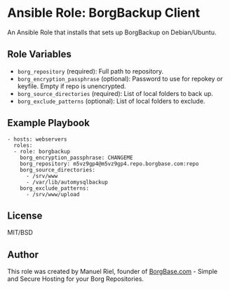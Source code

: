 # Ansible Role: BorgBackup Client

An Ansible Role that installs that sets up BorgBackup on Debian/Ubuntu.

## Role Variables

- `borg_repository` (required): Full path to repository.
- `borg_encryption_passphrase` (optional): Password to use for repokey or keyfile. Empty if repo is unencrypted.
- `borg_source_directories` (required): List of local folders to back up.
- `borg_exclude_patterns` (optional): List of local folders to exclude.


## Example Playbook

```
- hosts: webservers
  roles:
  - role: borgbackup
    borg_encryption_passphrase: CHANGEME
    borg_repository: m5vz9gp4@m5vz9gp4.repo.borgbase.com:repo
    borg_source_directories:
      - /srv/www
      - /var/lib/automysqlbackup
    borg_exclude_patterns:
      - /srv/www/upload
```

## License

MIT/BSD

## Author

This role was created by Manuel Riel, founder of [BorgBase.com](https://www.borgbase.com) - Simple and Secure Hosting for your Borg Repositories.
